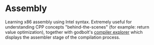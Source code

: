 # Assembly

Learning x86 assembly using Intel syntax. Extremely useful for understanding CPP concepts "behind-the-scenes"
(for example: return value optimization), together with godbolt's [compiler explorer](https://godbolt.org/) which
displays the assembler stage of the compilation process.
